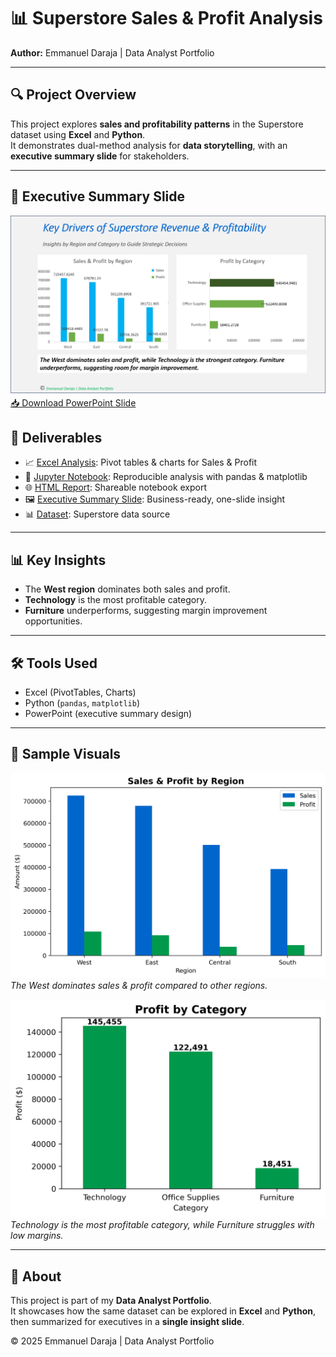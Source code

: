# 📊 Superstore Sales & Profit Analysis  
**Author:** Emmanuel Daraja | Data Analyst Portfolio  

---

## 🔍 Project Overview
This project explores **sales and profitability patterns** in the Superstore dataset using **Excel** and **Python**.  
It demonstrates dual-method analysis for **data storytelling**, with an **executive summary slide** for stakeholders.  

---
## 📸 Executive Summary Slide
![Executive Summary](executive_summary.png)  
[📥 Download PowerPoint Slide](Sales_Analysis.pptx)  

 
## 📂 Deliverables
- 📈 [Excel Analysis](Superstore_Analysis.xlsx): Pivot tables & charts for Sales & Profit  
- 🐍 [Jupyter Notebook](Superstore_Analysis.ipynb): Reproducible analysis with pandas & matplotlib  
- 🌐 [HTML Report](Superstore_Analysis.html): Shareable notebook export  
- 🖼 [Executive Summary Slide](Sales_Analysis.pptx): Business-ready, one-slide insight  
- 📊 [Dataset](Superstore_dataset.csv): Superstore data source  

---

## 📊 Key Insights
- The **West region** dominates both sales and profit.  
- **Technology** is the most profitable category.  
- **Furniture** underperforms, suggesting margin improvement opportunities.  

---

## 🛠 Tools Used
- Excel (PivotTables, Charts)  
- Python (`pandas`, `matplotlib`)  
- PowerPoint (executive summary design)  

---

## 📸 Sample Visuals

![Sales by Region](sales_by_region.png)  
*The West dominates sales & profit compared to other regions.*

![Profit by Category](profit_by_category.png)  
*Technology is the most profitable category, while Furniture struggles with low margins.*

---

## 📌 About
This project is part of my **Data Analyst Portfolio**.  
It showcases how the same dataset can be explored in **Excel** and **Python**, then summarized for executives in a **single insight slide**.  

© 2025 Emmanuel Daraja | Data Analyst Portfolio
